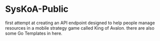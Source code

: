 # SysKoA-Public

first attempt at creating an API endpoint designed to help people manage resources in a mobile strategy game called King of Avalon. there are also some Go Templates in here.
